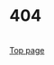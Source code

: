 <!DOCTYPE html>
<html>
<head>
    <meta charset="UTF-8">
    <meta name="viewport" content="width=device-width">
    <meta name="description" content="404">
</head>
<body>
    <h1>404</h1>
    <br>
    <a href="https://yoshisato22.github.io/">Top page</a>
</body>
</html>
